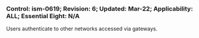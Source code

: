 ### Control: ism-0619; Revision: 6; Updated: Mar-22; Applicability: ALL; Essential Eight: N/A
<p>Users authenticate to other networks accessed via gateways.</p>